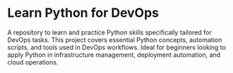 # Learn Python for DevOps

A repository to learn and practice Python skills specifically tailored for DevOps tasks. This project covers essential Python concepts, automation scripts, and tools used in DevOps workflows. Ideal for beginners looking to apply Python in infrastructure management, deployment automation, and cloud operations.
